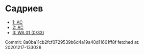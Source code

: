 # Садриев
- [1: AC](1.md)
- [2: AC](2.md)
- [3: WA 01 (0/33)](3.md)

Commit: 8a0ba11cb2fcf0729539b6d4a19a40d11601ff8f
 fetched at: 20201217-133028
